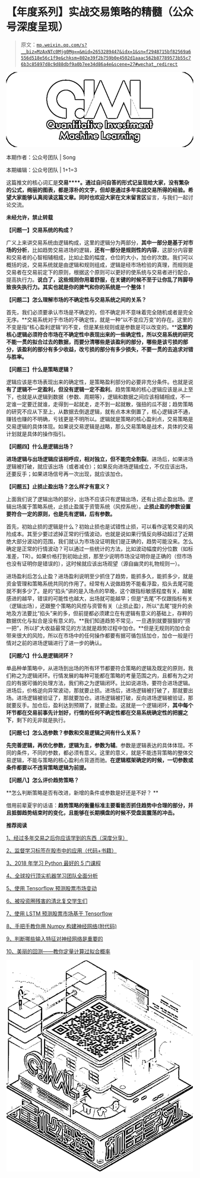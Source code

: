 # 【年度系列】实战交易策略的精髓（公众号深度呈现）

> 原文：[`mp.weixin.qq.com/s?__biz=MzAxNTc0Mjg0Mg==&mid=2653289447&idx=1&sn=f2948715bf82569a6556d518e56c1f9e&chksm=802e39f2b759b0e4502d1aaac562b87789573b55c76b3c85897d8c9d88dbf9a0b7ee34d86a4e&scene=27#wechat_redirect`](http://mp.weixin.qq.com/s?__biz=MzAxNTc0Mjg0Mg==&mid=2653289447&idx=1&sn=f2948715bf82569a6556d518e56c1f9e&chksm=802e39f2b759b0e4502d1aaac562b87789573b55c76b3c85897d8c9d88dbf9a0b7ee34d86a4e&scene=27#wechat_redirect)

![](img/35188dab003c50fe79fef56b33de0cea.png)

本期作者：公众号团队 | Song

本期编辑：公众号团队 | 1+1=3

这篇推文的核心词汇是**交易****。**通过自问自答的形式记呈现给大家，没有繁杂的公式，绚丽的图表，都是淳朴的文字，但却是通过多年实战交易所得的经验。希望大家能够认真阅读这篇文章。同时也欢迎大家在文末**留言区**留言，与我们一起讨论交流。

**未经允许，禁止转载**

**【问题一】交易系统的构成？**

广义上来讲交易系统由逻辑构成，这里的逻辑分为两部分，**其中一部分是基于对市场的分析**，比如趋势交易进场的逻辑，**还有一部分是规则性的内容**，这部分内容要和交易者的心智相辅相成，比如止盈的幅度，仓位的大小，加仓的次数。我们可以概括的说，交易系统就是由逻辑和规则组成，逻辑是经市场检验的真理，而规则是交易者在交易前定下的原则，根据这个原则可以更好的使系统与交易者进行配合，提高执行力。**说白了，这些规则你用着舒服，在关键的时候不至于让你乱了阵脚导致丧失执行力。其实也就是你的脾气和你的系统是一个整体！**

**【问题二】怎么理解市场的不确定性与交易系统之间的关系？**

首先，我们必须要承认市场是不确定的，但不确定并不意味着完全随机或者是完全无序。**交易系统对于市场的不确定性，就是一种“以不变应万变”的存在。这里的不变是指“核心盈利逻辑”的不变，但是某些规则或是参数是可以改变的。****这里的核心逻辑必须符合市场在不确定性中表现出来的一些确定性，所以交易系统的研究不能一贯的拟合过去的数据，而要分清哪些是该盈利的部分，哪些是该亏损的部分，该盈利的部分有多少收益，改亏损的部分有多少损失，不要一贯的去追求对错与胜率。**

**【问题三】什么是策略逻辑？**

逻辑应该是市场表现出来的确定性，是策略盈利部分的必要非充分条件。也就是说**有了逻辑不一定盈利，但没有逻辑一定不盈利**。趋势策略的核心逻辑应该是从上至下，也就是从逻辑到数据（参数、周期等），逻辑和数据之间应该相辅相成，不一定谁一定要迁就谁，走得到一起就走，走不到一起就散，强扭的瓜不甜；趋势策略的研究不应从下至上，从数据去倒退逻辑，就有点本末倒置了，核心逻辑讲不通，赚钱也赚的不明确，亏钱更是不明所以。逻辑就是策略的核心盈利点，交易策略是交易逻辑的具体体现。如果说交易逻辑是战略，那么交易策略是战术，具体的交易计划就是具体的操作指引。 

**【问题四】什么是逻辑出场？**

**进场逻辑与出场逻辑应该相呼应，相对独立，但不能完全割裂**。进场后，如果进场逻辑被打破，就应该出场（或者减仓）；如果反向进场逻辑成立，不仅应该出场，还要反手；如果进场信号再一次出现，就应该加仓。

**【问题五】止损止盈出场？怎么样才有意义？**

上面我们说了逻辑出场的部分，出场不应该只有逻辑出场，还有止损止盈出场。逻辑出场属于策略系统，止损止盈属于资管系统（风控系统）。**止损止盈的参数设置要符合一定的原则，也是先有逻辑，后有参数。**

首先，初始止损的逻辑是什么？初始止损也是试错性止损，可以看作这笔交易的风险成本。其至少要过滤掉正常的行情波动，也就是说如果行情反向移动超过了近期绝大部分波动的范围，我们就认为市场没证明我们是正确的，趋势可能没来。怎么确定是正常的行情波动？可以通过一些统计的方法，比如波动幅度的分位数（如标准差，TR）。如果价格打到初始止损，那至少说明市场没证明你是正确的（但市场也没有证明你是错误的），这时候就应该出场观望（源自幽灵的礼物规则一）。

进场盈利后怎么止盈？进场盈利说明至少抓住了趋势，能抓多久，能抓多少，就是资金管理和策略系统共同的作用了。经常有人说做趋势不能看浮盈，掐头去尾可能就不剩多少了。是的“掐头”讲的是入场点的早晚，这个跟指标敏感程度有关，越敏感进的越早，错误的可能性也越大，出场就可能越早；但是“去尾”不仅跟指标有关（逻辑出场），还跟整个策略的风控与资管有关（止损止盈），所以“去尾”提升的余地及方法要比“掐头”来的多，但前提都必须建立在有逻辑有意义的基础上，存粹的数据优化与拟合是没有意义的。**我们知道趋势不常见，一旦遇到就要狠狠的“捞一把”，所以扩大收益最常见的方法就是趋势过程中加仓。**但是无规则的加仓会带来很大的风险，所以在市场中的任何操作都要有据可循包括加仓，加仓一般是行情对之前的进场逻辑进行了进一步的确认。

**【问题六】什么是逻辑闭环？**

单品种单策略中，从进场到出场的所有环节都要符合策略的逻辑及既定的原则，我们称之为逻辑闭环。行情发展的每种可能都在策略的考量范围之内，且都有为之对应的有据可循的处理方法，我们称之为逻辑闭环。比如说进场，要符合进场逻辑。进场后，价格逆向异常波动，那就要止损。进场后，进场逻辑被打破了，那就要出场。进场逻辑被验证了，那就要加仓。进场逻辑被打破，反向进场逻辑被验证，那就要反手。加仓后，盈利达到预期了，就要止盈。这就是一个逻辑闭环，**其中每个环节都在交易前事先计划好，行情的任何不确定性都在交易系统确定性的把握之下**，剩下的无非就是执行。 

**【问题七】怎么选参数？参数和交易逻辑之间有什么关系？**

**先完善逻辑，再优化参数，逻辑为主，参数为辅**。参数是逻辑表达的具体体现。不同的条件，不同的参数，都必须有意义。这里的意义，就是不能违背策略的整体交易逻辑，不能与策略的核心盈利点背道而驰。**在逻辑框架确定的时候，一切参数或条件都要以不违背策略逻辑为前提。**

**【问题八】怎么评价趋势策略？**

**怎么判断策略是否有改进，新增的条件或参数是好还是不好？ **

借用前辈夏宇的话语：**趋势策略的衡量标准主要看能否抓住趋势中合理的部分，并且抵御趋势结束时的变化，且能够在长期横盘的时候不受盘面震荡的冲击。**

**推荐阅读**

[1、经过多年交易之后你应该学到的东西（深度分享）](https://mp.weixin.qq.com/s?__biz=MzAxNTc0Mjg0Mg==&mid=2653289074&idx=1&sn=e859d363eef9249236244466a1af41b6&chksm=802e3867b759b1717f77e07a51ee5671e8115130c66562577280ba1243cba08218add04f1f00&token=449379994&lang=zh_CN&scene=21#wechat_redirect)

[2、监督学习标签在股市中的应用（代码+书籍）](https://mp.weixin.qq.com/s?__biz=MzAxNTc0Mjg0Mg==&mid=2653289050&idx=1&sn=60043a5c95b877dd329a5fd150ddacc4&chksm=802e384fb759b1598e500087374772059aa21b31ae104b3dca04331cf4b63a233c5e04c1945a&token=449379994&lang=zh_CN&scene=21#wechat_redirect)

[3、2018 年学习 Python 最好的 5 门课程](https://mp.weixin.qq.com/s?__biz=MzAxNTc0Mjg0Mg==&mid=2653289028&idx=1&sn=631cbc728b0f857713fc65841e48e5d1&chksm=802e3851b759b147dc92afded432db568d9d77a1b97ef22a1e1a376fa0bc39b55781c18b5f4f&token=449379994&lang=zh_CN&scene=21#wechat_redirect)

[4、全球投行顶尖机器学习团队全面分析](https://mp.weixin.qq.com/s?__biz=MzAxNTc0Mjg0Mg==&mid=2653289018&idx=1&sn=8c411f676c2c0d92b0dd218f041bee4b&chksm=802e382fb759b139ffebf633ac14cdd0f21938e4613fe632d5d9231dab3d2aca95a11628378a&token=449379994&lang=zh_CN&scene=21#wechat_redirect)

[5、使用 Tensorflow 预测股票市场变动](https://mp.weixin.qq.com/s?__biz=MzAxNTc0Mjg0Mg==&mid=2653289014&idx=1&sn=3762d405e332c599a21b48a7dc4df587&chksm=802e3823b759b135928d55044c2729aea9690f86752b680eb973d1a376dc53cfa18287d0060b&token=449379994&lang=zh_CN&scene=21#wechat_redirect)

[6、被投资圈残害的清北复交学生们](https://mp.weixin.qq.com/s?__biz=MzAxNTc0Mjg0Mg==&mid=2653289110&idx=1&sn=538d00046a15fb2f70a56be79f71e6b9&chksm=802e3883b759b1950252499ea9a7b1fadaa4748ec40b8a1a8d7da0d5c17db153bd86548060fb&token=1336933869&lang=zh_CN&scene=21#wechat_redirect)

[7、使用 LSTM 预测股票市场基于 Tensorflow](https://mp.weixin.qq.com/s?__biz=MzAxNTc0Mjg0Mg==&mid=2653289238&idx=1&sn=3144f5792f84455dd53c27a78e8a316c&chksm=802e3903b759b015da88acde4fcbc8547ab3e6acbb5a0897404bbefe1d8a414265d5d5766ee4&token=2020206794&lang=zh_CN&scene=21#wechat_redirect)

[8、手把手教你用 Numpy 构建神经网络(附代码)](https://mp.weixin.qq.com/s?__biz=MzAxNTc0Mjg0Mg==&mid=2653289274&idx=1&sn=f40be8372658c2c79fdd47c03d62e037&chksm=802e392fb759b039435fc6700ef5d45142cdfe72234586bd8de9b8dfabcc3264f2ae826def80&token=1003651614&lang=zh_CN&scene=21#wechat_redirect)

[9、判断哪些输入特征对神经网络是重要的](https://mp.weixin.qq.com/s?__biz=MzAxNTc0Mjg0Mg==&mid=2653289289&idx=1&sn=7c6cf3ed7f4f2859a0e95bc87914814c&chksm=802e395cb759b04adcee6afc1d44ffa2f3ceac2137796dad4ee9c51cdb165ce3463258647a3c&token=1972390229&lang=zh_CN&scene=21#wechat_redirect)

[10、美丽的回测——教你定量计算过拟合概率](https://mp.weixin.qq.com/s?__biz=MzAxNTc0Mjg0Mg==&mid=2653289314&idx=1&sn=87c5a12b23a875966db7be50d11f09cd&chksm=802e3977b759b061675d1988168c1fec06c602e8583fbcc9b76f87008e0c10b702acc85467a0&token=1972390229&lang=zh_CN&scene=21#wechat_redirect)

![](img/db1fd571e0b87a82e8b9d991cfc57909.png)